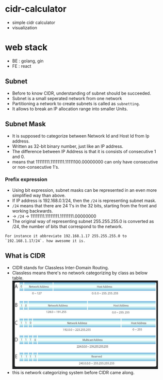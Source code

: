 # cidr-calculator
- simple cidr calculator
- visualization

# web stack
- BE : golang, gin
- FE : react


## Subnet
- Before to know CIDR, understanding of subnet should be succeeded.
- Subnet is a small seperated network from one network
- Partitioning a network to create subnets is called as `subnetting`.
- It allows to break an IP allocation range into smaller Units.

## Subnet Mask
- It is supposed to categorize between Network Id and Host Id from Ip address.
- Written as 32-bit binary number, just like an IP address.
- The difference between IP Address is that it is consists of consecutive 1 and 0.
- means that 11111111.11111111.11111100.00000000 can only have consecutive or non-consecutive 1's.

### Prefix expression
- Using bit expression, subnet masks can be represented in an even more simplified way than above. 
- If IP address is 192.168.0.1/24, then the `/24` is representing subnet mask.
- `/24` means that there are 24 1's in the 32 bits, starting from the front and working backwards.
- -> `/24` → 11111111.11111111.11111111.00000000
- The original way of representing subnet 255.255.255.0 is converted as /24, the number of bits that correspond to the network.

```
For instance it abbreviate 192.168.1.17 255.255.255.0 to `192.168.1.17/24`. how awesome it is.
```

## What is CIDR
- CIDR stands for Classless Inter-Domain Routing.
- Classless means there's no network categorizing by class as below table.
![img.png](img.png)
- this is network categorizing system before CIDR came along.

